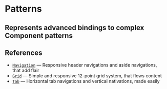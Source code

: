 # Patterns

## Represents advanced bindings to complex Component patterns

## References

-   [`Navigation`](./navigation.md) ― Responsive header navigations and aside navigations, that add flair
-   [`Grid`](./grid.md) ― Simple and responsive 12-point grid system, that flows content
-   [`Tab`](./tab.md) ― Horizontal tab navigations and vertical nativations, made easily
